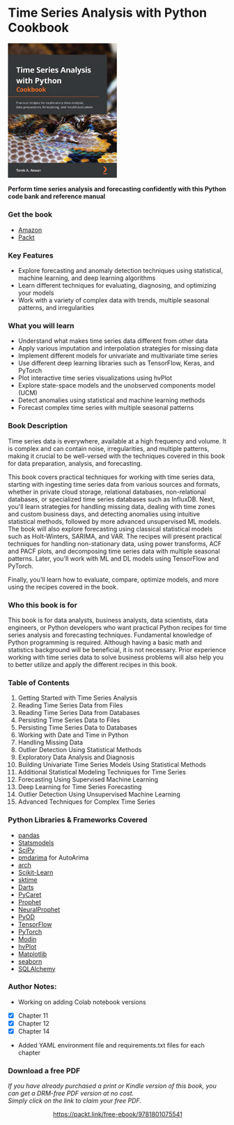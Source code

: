 # Time Series Analysis with Python Cookbook



[<img src="images/image-20220616223122113.png" width="250">](https://www.amazon.com/Time-Analysis-Python-Cookbook-exploratory-dp-1801075549/dp/1801075549/)


**Perform time series analysis and forecasting confidently with this Python code bank and reference manual**

### Get the book

* [Amazon](https://www.amazon.com/Time-Analysis-Python-Cookbook-exploratory-dp-1801075549/dp/1801075549/ref=mt_other?_encoding=UTF8&me=&qid=1655443714)
* [Packt](https://www.packtpub.com/product/time-series-analysis-with-python-cookbook/9781801075541)



### Key Features

- Explore forecasting and anomaly detection techniques using statistical, machine learning, and deep learning algorithms
- Learn different techniques for evaluating, diagnosing, and optimizing your models
- Work with a variety of complex data with trends, multiple seasonal patterns, and irregularities



### What you will learn

- Understand what makes time series data different from other data
- Apply various imputation and interpolation strategies for missing data
- Implement different models for univariate and multivariate time series
- Use different deep learning libraries such as TensorFlow, Keras, and PyTorch
- Plot interactive time series visualizations using hvPlot
- Explore state-space models and the unobserved components model (UCM)
- Detect anomalies using statistical and machine learning methods
- Forecast complex time series with multiple seasonal patterns



### Book Description

Time series data is everywhere, available at a high frequency and volume. It is complex and can contain noise, irregularities, and multiple patterns, making it crucial to be well-versed with the techniques covered in this book for data preparation, analysis, and forecasting.

This book covers practical techniques for working with time series data, starting with ingesting time series data from various sources and formats, whether in private cloud storage, relational databases, non-relational databases, or specialized time series databases such as InfluxDB. Next, you'll learn strategies for handling missing data, dealing with time zones and custom business days, and detecting anomalies using intuitive statistical methods, followed by more advanced unsupervised ML models. The book will also explore forecasting using classical statistical models such as Holt-Winters, SARIMA, and VAR. The recipes will present practical techniques for handling non-stationary data, using power transforms, ACF and PACF plots, and decomposing time series data with multiple seasonal patterns. Later, you'll work with ML and DL models using TensorFlow and PyTorch.

Finally, you'll learn how to evaluate, compare, optimize models, and more using the recipes covered in the book.

### Who this book is for

This book is for data analysts, business analysts, data scientists, data engineers, or Python developers who want practical Python recipes for time series analysis and forecasting techniques. Fundamental knowledge of Python programming is required. Although having a basic math and statistics background will be beneficial, it is not necessary. Prior experience working with time series data to solve business problems will also help you to better utilize and apply the different recipes in this book.



### Table of Contents

1. Getting Started with Time Series Analysis
2. Reading Time Series Data from Files
3. Reading Time Series Data from Databases
4. Persisting Time Series Data to Files
5. Persisting Time Series Data to Databases
6. Working with Date and Time in Python
7. Handling Missing Data
8. Outlier Detection Using Statistical Methods
9. Exploratory Data Analysis and Diagnosis
10. Building Univariate Time Series Models Using Statistical Methods
11. Additional Statistical Modeling Techniques for Time Series
12. Forecasting Using Supervised Machine Learning
13. Deep Learning for Time Series Forecasting
14. Outlier Detection Using Unsupervised Machine Learning
15. Advanced Techniques for Complex Time Series



### Python Libraries & Frameworks Covered

* [pandas](https://pandas.pydata.org)
* [Statsmodels](https://www.statsmodels.org/stable/index.html)
* [SciPy](https://scipy.org)
* [pmdarima](https://github.com/alkaline-ml/pmdarima) for AutoArima 
* [arch](https://github.com/bashtage/arch)
* [Scikit-Learn](https://scikit-learn.org/stable/)
* [sktime](https://www.sktime.org/en/stable/)
* [Darts](https://unit8co.github.io/darts/)
* [PyCaret](https://pycaret.org)
* [Prophet](https://facebook.github.io/prophet/)
* [NeuralProphet](https://neuralprophet.com/html/index.html)
* [PyOD](https://github.com/yzhao062/pyod)
* [TensorFlow](https://www.tensorflow.org)
* [PyTorch](https://pytorch.org)
* [Modin](https://modin.readthedocs.io/en/stable/) 
* [hvPlot](https://hvplot.holoviz.org)
* [Matplotlib](https://matplotlib.org)
* [seaborn](https://seaborn.pydata.org)
* [SQLAlchemy](https://www.sqlalchemy.org)



### Author Notes:

* Working on adding Colab notebook versions 
- [x] Chapter 11
- [x] Chapter 12
- [x] Chapter 14

* Added YAML environment file and requirements.txt files for each chapter
### Download a free PDF

 <i>If you have already purchased a print or Kindle version of this book, you can get a DRM-free PDF version at no cost.<br>Simply click on the link to claim your free PDF.</i>
<p align="center"> <a href="https://packt.link/free-ebook/9781801075541">https://packt.link/free-ebook/9781801075541 </a> </p>